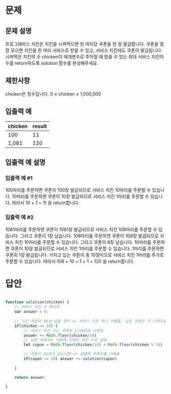 # 문제
## 문제 설명
프로그래머스 치킨은 치킨을 시켜먹으면 한 마리당 쿠폰을 한 장 발급합니다. 쿠폰을 열 장 모으면 치킨을 한 마리 서비스로 받을 수 있고, 서비스 치킨에도 쿠폰이 발급됩니다. 시켜먹은 치킨의 수 chicken이 매개변수로 주어질 때 받을 수 있는 최대 서비스 치킨의 수를 return하도록 solution 함수를 완성해주세요.

## 제한사항
chicken은 정수입니다.
0 ≤ chicken ≤ 1,000,000
## 입출력 예
|chicken	|result
|---------|--------
|100	    |11
|1,081  	|120
## 입출력 예 설명
### 입출력 예 #1

100마리를 주문하면 쿠폰이 100장 발급되므로 서비스 치킨 10마리를 주문할 수 있습니다.
10마리를 주문하면 쿠폰이 10장 발급되므로 서비스 치킨 1마리를 주문할 수 있습니다.
따라서 10 + 1 = 11 을 return합니다.

### 입출력 예 #2

1081마리를 주문하면 쿠폰이 1081장 발급되므로 서비스 치킨 108마리를 주문할 수 있습니다. 그리고 쿠폰이 1장 남습니다.
108마리를 주문하면 쿠폰이 108장 발급되므로 서비스 치킨 10마리를 주문할 수 있습니다. 그리고 쿠폰이 8장 남습니다.
10마리를 주문하면 쿠폰이 10장 발급되므로 서비스 치킨 1마리를 주문할 수 있습니다.
1마리를 주문하면 쿠폰이 1장 발급됩니다.
가지고 있는 쿠폰이 총 10장이므로 서비스 치킨 1마리를 추가로 주문할 수 있습니다.
따라서 108 + 10 + 1 + 1 = 120 을 return합니다.

# 답안
```javascript
  
function solution(chicken) {
    // 서비스 치킨 수 변수화
    var answer = 0;
    
    // 시킨 치킨이 10개 넘을 경우 => 서비스 치킨 하나 더해줌, 남은 쿠폰은 이 나머지로 셋팅함
    if(chicken >= 10) {
        // 서비스 치킨 수는 쿠폰의 1/10만큼 더해짐
        answer += Math.floor(chicken/10)
        // 남은 쿠폰수는 이번에 더해진 치킨 수와 같음
        let cupon = Math.floor(chicken/10) + Math.floor(chicken % 10)

        // 쿠폰이 10개가 넘는다면 => 정댑에 쿠폰수를 더해줌
        if(cupon >= 10) answer += solution(cupon)
        
    }   

    return answer;
    
}

```
